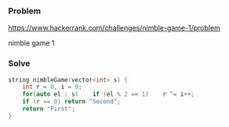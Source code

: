 ### Problem
https://www.hackerrank.com/challenges/nimble-game-1/problem

nimble game 1

### Solve
```c++
string nimbleGame(vector<int> s) {
    int r = 0, i = 0;
    for(auto el : s)    if (el % 2 == 1)    r ^= i++;
    if (r == 0) return "Second";
    return "First";
}
```
